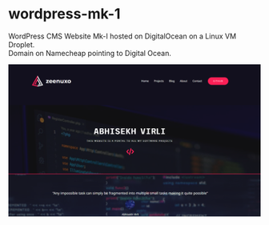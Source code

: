
# wordpress-mk-1
WordPress CMS Website Mk-I hosted on DigitalOcean on a Linux VM Droplet. 
<br>
Domain on Namecheap pointing to Digital Ocean.

![My Image](preview/homepage.jpg)
